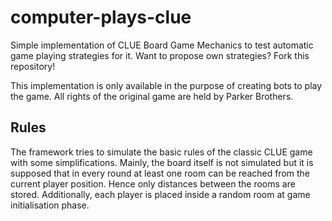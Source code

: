 # computer-plays-clue
Simple implementation of CLUE Board Game Mechanics to test automatic game playing strategies for it. Want to propose own strategies? Fork this repository!

This implementation is only available in the purpose of creating bots to play the game. All rights of the original game are held by Parker Brothers.

## Rules

The framework tries to simulate the basic rules of the classic CLUE game with some simplifications. Mainly, the board itself is not simulated but it is supposed that in every round at least one room can be reached from the current player position. Hence only distances between the rooms are stored. Additionally, each player is placed inside a random room at game initialisation phase.
